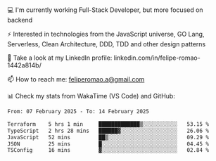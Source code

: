 💻 I'm currently working Full-Stack Developer, but more focused on backend

⚡ Interested in technologies from the JavaScript universe, GO Lang, Serverless, Clean Architecture, DDD, TDD and other design patterns

👥 Take a look at my LinkedIn profile: linkedin.com/in/felipe-romao-1442a814b/

📫 How to reach me: feliperomao.a@gmail.com

📊 Check my stats from WakaTime (VS Code) and GitHub:

<!--START_SECTION:waka-->

```txt
From: 07 February 2025 - To: 14 February 2025

Terraform    5 hrs 1 min     █████████████▒░░░░░░░░░░░   53.15 %
TypeScript   2 hrs 28 mins   ██████▓░░░░░░░░░░░░░░░░░░   26.06 %
JavaScript   52 mins         ██▒░░░░░░░░░░░░░░░░░░░░░░   09.29 %
JSON         25 mins         █░░░░░░░░░░░░░░░░░░░░░░░░   04.45 %
TSConfig     16 mins         ▓░░░░░░░░░░░░░░░░░░░░░░░░   02.84 %
```

<!--END_SECTION:waka-->
